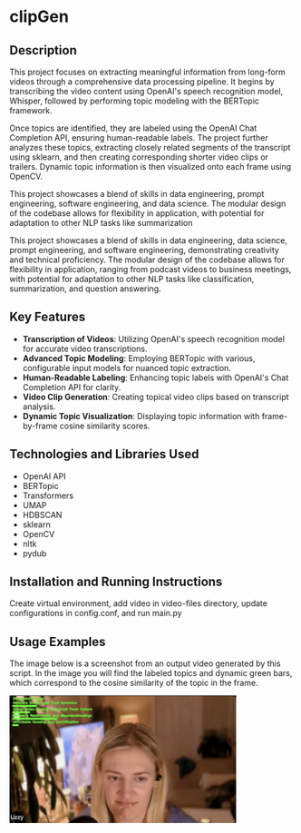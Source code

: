 # clipGen

## Description
This project focuses on extracting meaningful information from long-form videos through a comprehensive data processing pipeline. It begins by transcribing the video content using OpenAI's speech recognition model, Whisper, followed by performing topic modeling with the BERTopic framework.

Once topics are identified, they are labeled using the OpenAI Chat Completion API, ensuring human-readable labels. The project further analyzes these topics, extracting closely related segments of the transcript using sklearn, and then creating corresponding shorter video clips or trailers. Dynamic topic information is then visualized onto each frame using OpenCV.

This project showcases a blend of skills in data engineering, prompt engineering, software engineering, and data science. The modular design of the codebase allows for flexibility in application, with potential for adaptation to other NLP tasks like summarization 

This project showcases a blend of skills in data engineering, data science, prompt engineering, and software engineering, demonstrating creativity and technical proficiency. The modular design of the codebase allows for flexibility in application, ranging from podcast videos to business meetings, with potential for adaptation to other NLP tasks like classification, summarization, and question answering.

## Key Features
- **Transcription of Videos**: Utilizing OpenAI's speech recognition model for accurate video transcriptions.
- **Advanced Topic Modeling**: Employing BERTopic with various, configurable input models for nuanced topic extraction.
- **Human-Readable Labeling**: Enhancing topic labels with OpenAI's Chat Completion API for clarity.
- **Video Clip Generation**: Creating topical video clips based on transcript analysis.
- **Dynamic Topic Visualization**: Displaying topic information with frame-by-frame cosine similarity scores.

## Technologies and Libraries Used
- OpenAI API
- BERTopic
- Transformers
- UMAP
- HDBSCAN
- sklearn
- OpenCV
- nltk
- pydub

## Installation and Running Instructions
Create virtual environment, add video in video-files directory, update configurations in config.conf, and run main.py

## Usage Examples
The image below is a screenshot from an output video generated by this script. In the image you will find the labeled topics and dynamic green bars, which correspond to the cosine similarity of the topic in the frame.

<!-- ![Sample Output Screenshot](outputs/sample_image.png) -->

<img src="outputs/sample_image.png" width="400" alt="Sample Output Screenshot">